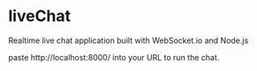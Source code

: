 # liveChat
Realtime live chat application built with WebSocket.io and Node.js


paste http://localhost:8000/ into your URL to run the chat.
